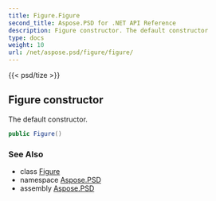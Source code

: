 ```yaml
---
title: Figure.Figure
second_title: Aspose.PSD for .NET API Reference
description: Figure constructor. The default constructor
type: docs
weight: 10
url: /net/aspose.psd/figure/figure/
---
```

{{< psd/tize >}}
## Figure constructor

The default constructor.

```csharp
public Figure()
```

### See Also

* class [Figure](../)
* namespace [Aspose.PSD](../../../aspose.psd/)
* assembly [Aspose.PSD](../../../)


